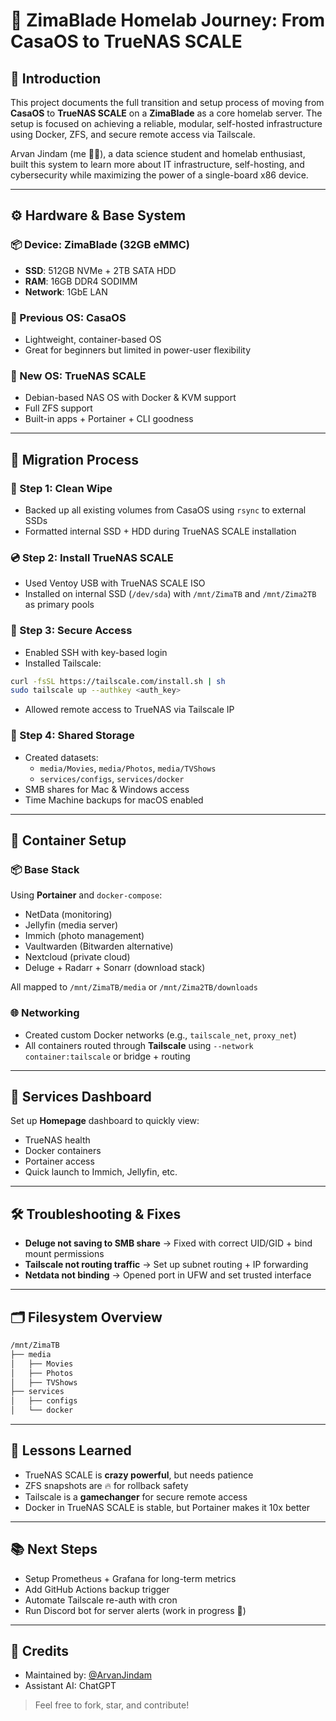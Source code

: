 # 🧠 ZimaBlade Homelab Journey: From CasaOS to TrueNAS SCALE

## 📌 Introduction
This project documents the full transition and setup process of moving from **CasaOS** to **TrueNAS SCALE** on a **ZimaBlade** as a core homelab server. The setup is focused on achieving a reliable, modular, self-hosted infrastructure using Docker, ZFS, and secure remote access via Tailscale.

Arvan Jindam (me 🙋‍♂️), a data science student and homelab enthusiast, built this system to learn more about IT infrastructure, self-hosting, and cybersecurity while maximizing the power of a single-board x86 device.

---

## ⚙️ Hardware & Base System

### 📦 Device: ZimaBlade (32GB eMMC)
- **SSD**: 512GB NVMe + 2TB SATA HDD  
- **RAM**: 16GB DDR4 SODIMM  
- **Network**: 1GbE LAN

### 🧪 Previous OS: CasaOS
- Lightweight, container-based OS  
- Great for beginners but limited in power-user flexibility

### 🚀 New OS: TrueNAS SCALE
- Debian-based NAS OS with Docker & KVM support  
- Full ZFS support  
- Built-in apps + Portainer + CLI goodness

---

## 🔄 Migration Process

### 🧹 Step 1: Clean Wipe
- Backed up all existing volumes from CasaOS using `rsync` to external SSDs  
- Formatted internal SSD + HDD during TrueNAS SCALE installation

### 💿 Step 2: Install TrueNAS SCALE
- Used Ventoy USB with TrueNAS SCALE ISO  
- Installed on internal SSD (`/dev/sda`) with `/mnt/ZimaTB` and `/mnt/Zima2TB` as primary pools

### 🔐 Step 3: Secure Access
- Enabled SSH with key-based login  
- Installed Tailscale:

```bash
curl -fsSL https://tailscale.com/install.sh | sh
sudo tailscale up --authkey <auth_key>
```

- Allowed remote access to TrueNAS via Tailscale IP

### 📂 Step 4: Shared Storage
- Created datasets:
  - `media/Movies`, `media/Photos`, `media/TVShows`
  - `services/configs`, `services/docker`
- SMB shares for Mac & Windows access  
- Time Machine backups for macOS enabled

---

## 🐳 Container Setup

### 📦 Base Stack
Using **Portainer** and `docker-compose`:
- NetData (monitoring)  
- Jellyfin (media server)  
- Immich (photo management)  
- Vaultwarden (Bitwarden alternative)  
- Nextcloud (private cloud)  
- Deluge + Radarr + Sonarr (download stack)

All mapped to `/mnt/ZimaTB/media` or `/mnt/Zima2TB/downloads`

### 🌐 Networking
- Created custom Docker networks (e.g., `tailscale_net`, `proxy_net`)  
- All containers routed through **Tailscale** using `--network container:tailscale` or bridge + routing

---

## 🧰 Services Dashboard
Set up **Homepage** dashboard to quickly view:
- TrueNAS health  
- Docker containers  
- Portainer access  
- Quick launch to Immich, Jellyfin, etc.

---

## 🛠️ Troubleshooting & Fixes
- **Deluge not saving to SMB share** → Fixed with correct UID/GID + bind mount permissions  
- **Tailscale not routing traffic** → Set up subnet routing + IP forwarding  
- **Netdata not binding** → Opened port in UFW and set trusted interface

---

## 🗂️ Filesystem Overview

```bash
/mnt/ZimaTB
├── media
│   ├── Movies
│   ├── Photos
│   ├── TVShows
├── services
│   ├── configs
│   └── docker
```

---

## 🧪 Lessons Learned
- TrueNAS SCALE is **crazy powerful**, but needs patience  
- ZFS snapshots are 🔥 for rollback safety  
- Tailscale is a **gamechanger** for secure remote access  
- Docker in TrueNAS SCALE is stable, but Portainer makes it 10x better

---

## 📚 Next Steps
- Setup Prometheus + Grafana for long-term metrics  
- Add GitHub Actions backup trigger  
- Automate Tailscale re-auth with cron  
- Run Discord bot for server alerts (work in progress 👀)

---

## 🙌 Credits
- Maintained by: [@ArvanJindam](https://github.com/arvanjindam)  
- Assistant AI: ChatGPT

> Feel free to fork, star, and contribute!

